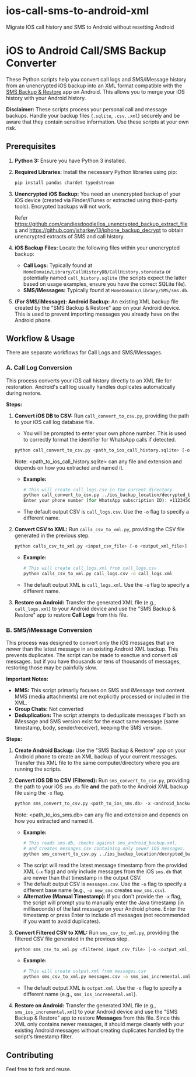 # ios-call-sms-to-android-xml
Migrate IOS call history and SMS to Android without resetting Android
# iOS to Android Call/SMS Backup Converter

These Python scripts help you convert call logs and SMS/iMessage history from an unencrypted iOS backup into an XML format compatible with the [SMS Backup & Restore](https://play.google.com/store/apps/details?id=com.riteshsahu.SMSBackupRestore) app on Android. This allows you to merge your iOS history with your Android history.

**Disclaimer:** These scripts process your personal call and message backups. Handle your backup files (`.sqlite`, `.csv`, `.xml`) securely and be aware that they contain sensitive information. Use these scripts at your own risk.

## Prerequisites

1.  **Python 3:** Ensure you have Python 3 installed.
2.  **Required Libraries:** Install the necessary Python libraries using pip:
    ```bash
    pip install pandas chardet typedstream
    ```
3.  **Unencrypted iOS Backup:** You need an unencrypted backup of your iOS device (created via Finder/iTunes or extracted using third-party tools). Encrypted backups will not work.

    Refer https://github.com/candiesdoodle/ios_unencrypted_backup_extract_files and https://github.com/jsharkey13/iphone_backup_decrypt to obtain unencrypted extracts of SMS and call history.
    
5.  **iOS Backup Files:** Locate the following files within your unencrypted backup:
    *   **Call Logs:** Typically found at `HomeDomain/Library/CallHistoryDB/CallHistory.storedata` or potentially named `call_history.sqlite` (the scripts expect the latter based on usage examples, ensure you have the correct SQLite file).
    *   **SMS/iMessages:** Typically found at `HomeDomain/Library/SMS/sms.db`.
6.  **(For SMS/iMessage): Android Backup:** An existing XML backup file created by the "SMS Backup & Restore" app on your Android device. This is used to prevent importing messages you already have on the Android phone.

## Workflow & Usage

There are separate workflows for Call Logs and SMS/iMessages.

### A. Call Log Conversion

This process converts your iOS call history directly to an XML file for restoration. Android's call log usually handles duplicates automatically during restore.

**Steps:**

1.  **Convert iOS DB to CSV:** Run `call_convert_to_csv.py`, providing the path to your iOS call log database file.
    *   You will be prompted to enter your own phone number. This is used to correctly format the identifier for WhatsApp calls if detected.
    ```bash
    python call_convert_to_csv.py <path_to_ios_call_history.sqlite> [-o <output_csv_file>]
    ```
    Note: <path_to_ios_call_history.sqlite> can any file and extension and depends on how you extracted and named it.
    
    *   **Example:**
        ```bash
        # This will create call_logs.csv in the current directory
        python call_convert_to_csv.py ../ios_backup_location/decrypted_backup_location/call_history.sqlite
        Enter your phone number (for WhatsApp subscription ID): +11234567890
        ```
    *   The default output CSV is `call_logs.csv`. Use the `-o` flag to specify a different name.

3.  **Convert CSV to XML:** Run `calls_csv_to_xml.py`, providing the CSV file generated in the previous step.
    ```bash
    python calls_csv_to_xml.py <input_csv_file> [-o <output_xml_file>]
    ```
    *   **Example:**
        ```bash
        # This will create call_logs.xml from call_logs.csv
        python calls_csv_to_xml.py call_logs.csv -o call_logs.xml
        ```
    *   The default output XML is `call_logs.xml`. Use the `-o` flag to specify a different name.

4.  **Restore on Android:** Transfer the generated XML file (e.g., `call_logs.xml`) to your Android device and use the "SMS Backup & Restore" app to restore **Call Logs** from this file.

### B. SMS/iMessage Conversion

This process was designed to convert only the iOS messages that are *newer* than the latest message in an existing Android XML backup. This prevents duplicates. The script can be made to exectue and convert _all_ messages. but if you have thousands or tens of thousands of messages, restoring those may be painfully slow.

**Important Notes:**

*   **MMS:** This script primarily focuses on SMS and iMessage text content. MMS (media attachments) are not explicitly processed or included in the XML.
*   **Group Chats:** Not converted
*   **Deduplication:** The script attempts to deduplicate messages if both an iMessage and SMS version exist for the exact same message (same timestamp, body, sender/receiver), keeping the SMS version.

**Steps:**

1.  **Create Android Backup:** Use the "SMS Backup & Restore" app on your Android phone to create an XML backup of your current messages. Transfer this XML file to the same computer/directory where you are running the scripts.
2.  **Convert iOS DB to CSV (Filtered):** Run `sms_convert_to_csv.py`, providing the path to your iOS `sms.db` file **and** the path to the Android XML backup file using the `-x` flag.
    ```bash
    python sms_convert_to_csv.py <path_to_ios_sms.db> -x <android_backup.xml> [-o <output_csv_name_without_extension>]
    ```
    Note: <path_to_ios_sms.db> can any file and extension and depends on how you extracted and named it.
    
    *   **Example:**
        ```bash
        # This reads sms.db, checks against sms_android_backup.xml,
        # and creates messages.csv containing only newer iOS messages.
        python sms_convert_to_csv.py ../ios_backup_location/decrypted_backup_location/sms.db -x sms_android_backup.xml -o messages
        ```
    *   The script will read the latest message timestamp from the provided XML (`-x` flag) and only include messages from the iOS `sms.db` that are newer than that timestamp in the output CSV.
    *   The default output CSV is `messages.csv`. Use the `-o` flag to specify a different base name (e.g., `-o new_sms` creates `new_sms.csv`).
    *   **Alternative (Manual Timestamp):** If you don't provide the `-x` flag, the script will prompt you to manually enter the Java timestamp (in milliseconds) of the last message on your Android phone. Enter the timestamp or press Enter to include *all* messages (not recommended if you want to avoid duplicates).

4.  **Convert Filtered CSV to XML:** Run `sms_csv_to_xml.py`, providing the filtered CSV file generated in the previous step.
    ```bash
    python sms_csv_to_xml.py <filtered_input_csv_file> [-o <output_xml_file>]
    ```
    *   **Example:**
        ```bash
        # This will create output.xml from messages.csv
        python sms_csv_to_xml.py messages.csv -o sms_ios_incremental.xml
        ```
    *   The default output XML is `output.xml`. Use the `-o` flag to specify a different name (e.g., `sms_ios_incremental.xml`).

5.  **Restore on Android:** Transfer the generated XML file (e.g., `sms_ios_incremental.xml`) to your Android device and use the "SMS Backup & Restore" app to restore **Messages** from this file. Since this XML only contains newer messages, it should merge cleanly with your existing Android messages without creating duplicates handled by the script's timestamp filter.

## Contributing

Feel free to fork and reuse.
